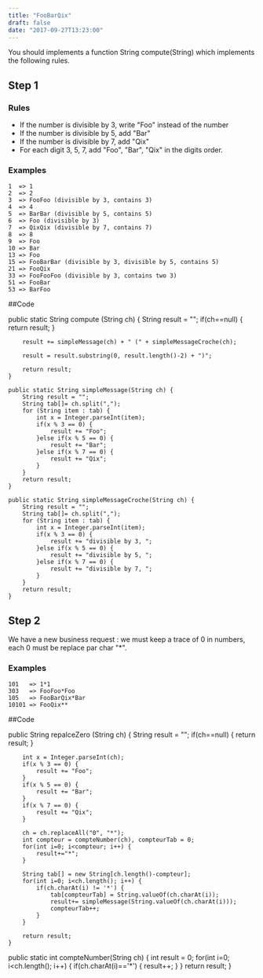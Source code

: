 ```yaml
---
title: "FooBarQix"
draft: false
date: "2017-09-27T13:23:00"
---
```


You should implements a function String compute(String) which implements the following rules.

## Step 1
### Rules

* If the number is divisible by 3, write "Foo" instead of the number
* If the number is divisible by 5, add "Bar"
* If the number is divisible by 7, add "Qix"
* For each digit 3, 5, 7, add "Foo", "Bar", "Qix" in the digits order.
 
### Examples

    1  => 1
    2  => 2
    3  => FooFoo (divisible by 3, contains 3)
    4  => 4
    5  => BarBar (divisible by 5, contains 5)
    6  => Foo (divisible by 3)
    7  => QixQix (divisible by 7, contains 7)
    8  => 8
    9  => Foo
    10 => Bar
    13 => Foo
    15 => FooBarBar (divisible by 3, divisible by 5, contains 5)
    21 => FooQix
    33 => FooFooFoo (divisible by 3, contains two 3)
    51 => FooBar
    53 => BarFoo
    
  ##Code
  
  public static String compute (String ch) {
		String result = "";
		if(ch==null) {
			return result;
		}
		
		result += simpleMessage(ch) + " (" + simpleMessageCroche(ch);
		
		result = result.substring(0, result.length()-2) + ")";
		
		return result;
	}
	
	public static String simpleMessage(String ch) {
		String result = "";
		String tab[]= ch.split(",");
		for (String item : tab) {
			int x = Integer.parseInt(item);
			if(x % 3 == 0) {
				result += "Foo";
			}else if(x % 5 == 0) {
				result += "Bar";
			}else if(x % 7 == 0) {
				result += "Qix";
			}
		}
		return result;
	}
	
	public static String simpleMessageCroche(String ch) {
		String result = "";
		String tab[]= ch.split(",");
		for (String item : tab) {
			int x = Integer.parseInt(item);
			if(x % 3 == 0) {
				result += "divisible by 3, ";
			}else if(x % 5 == 0) {
				result += "divisible by 5, ";
			}else if(x % 7 == 0) {
				result += "divisible by 7, ";
			}
		}
		return result;
	}

## Step 2

We have a new business request : we must keep a trace of 0 in numbers, each 0 must be replace par char "*".

### Examples
    
    101   => 1*1
    303   => FooFoo*Foo
    105   => FooBarQix*Bar
    10101 => FooQix**
##Code

public String repalceZero (String ch) {
		String result = "";
		if(ch==null) {
			return result;
		}
		
		int x = Integer.parseInt(ch);
		if(x % 3 == 0) {
			result += "Foo";
		}
		if(x % 5 == 0) {
			result += "Bar";
		}
		if(x % 7 == 0) {
			result += "Qix";
		}
		
		ch = ch.replaceAll("0", "*");
		int compteur = compteNumber(ch), compteurTab = 0;
		for(int i=0; i<compteur; i++) {
			result+="*";
		}
		
		String tab[] = new String[ch.length()-compteur];
		for(int i=0; i<ch.length(); i++) {
			if(ch.charAt(i) != '*') {
				tab[compteurTab] = String.valueOf(ch.charAt(i));
				result+= simpleMessage(String.valueOf(ch.charAt(i)));
				compteurTab++;
			}
		}
		
		return result;
	}
 
 public static int compteNumber(String ch) {
		int result = 0;
		for(int i=0; i<ch.length(); i++) {
			if(ch.charAt(i)=='*') {
				result++;
			}
		}
		return result;
	}
	

